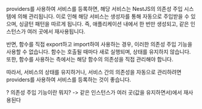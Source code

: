 providers를 사용하여 서비스를 등록하면, 해당 서비스는 NestJS의 의존성 주입 시스템에 의해 관리됩니다. 이로 인해 해당 서비스는 생성자를 통해 자동으로 주입받을 수 있으며, 싱글턴 패턴을 따르게 됩니다. 즉, 애플리케이션 내에서 한 번만 생성되고, 같은 인스턴스가 여러 곳에서 재사용됩니다.

반면, 함수를 직접 export하고 import하여 사용하는 경우, 이러한 의존성 주입 기능을 사용할 수 없습니다. 함수는 호출될 때마다 새로 실행되며, 상태를 유지하지 않습니다. 또한, 함수를 사용하는 측에서는 해당 함수의 의존성을 직접 관리해야 합니다.

따라서, 서비스의 상태를 유지하거나, 서비스 간의 의존성을 자동으로 관리하려면 providers를 사용하여 서비스를 등록하는 것이 좋습니다.

? 의존성 주입 기능이란 뭐지?
-> 같은 인스턴스가 여러 곳(값을 유지하면서)에서 재사용된다
